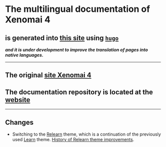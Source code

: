 # The multilingual documentation of Xenomai 4
## is generated into [this site](https://the-going.github.io/evlproject/) using [`hugo`](https://gohugo.io/)
*__and it is under development to improve the translation of pages into native languages.__*

---

## The original [site Xenomai 4](https://evlproject.org)

## The documentation repository is located at the [website](https://source.denx.de/Xenomai/xenomai4/website)

---
## Changes

 * Switching to the [Relearn](https://relearn.netlify.app/) theme, which is a continuation of the previously used [Learn](https://learn.netlify.com/en/) theme.
   [History of Relearn theme improvements](https://relearn.netlify.app/basics/history/).
